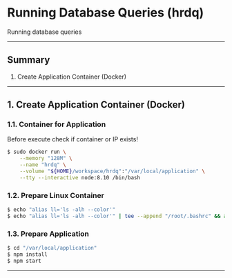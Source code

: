 # Running Database Queries (hrdq)
Running database queries

---
## Summary
1.	Create Application Container (Docker)

---
## 1. Create Application Container (Docker)

### 1.1. Container for Application
Before execute check if container or IP exists!
```bash
$ sudo docker run \
    --memory "128M" \
    --name "hrdq" \
    --volume "${HOME}/workspace/hrdq":"/var/local/application" \
    --tty --interactive node:8.10 /bin/bash
```

### 1.2. Prepare Linux Container
```bash
$ echo "alias ll='ls -alh --color'"
$ echo "alias ll='ls -alh --color'" | tee --append "/root/.bashrc" && alias ll='ls -alh --color'
```

### 1.3. Prepare Application
```bash
$ cd "/var/local/application"
$ npm install
$ npm start
```

---